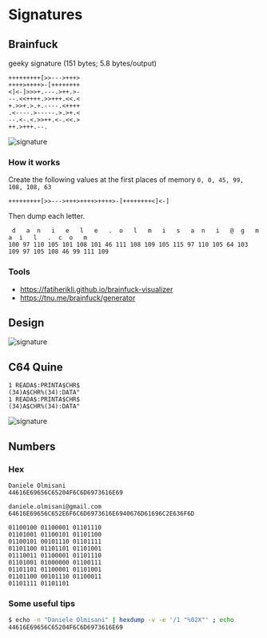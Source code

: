 # Signatures

## Brainfuck

geeky signature (151 bytes; 5.8 bytes/output)

```bf
+++++++++[>>--->+++>
++++>++++>-[++++++++
<]<-]>>>+.---.>++.>-
--.<<++++.>>+++.<<.<
+.>>+.>.+.----.<++++
.<----.>-----.>.>+.<
--.<-.<.>>++.<-.<<.>
++.>+++.--.
```

![signature](brainfuck/bf-signature.png)

### How it works

Create the following values at the first places of memory ```0, 0, 45, 99, 108, 108, 63```

```bf
+++++++++[>>--->+++>++++>++++>-[++++++++<]<-] 
```

Then dump each letter.

```
 d   a  n   i   e   l   e   .  o   l   m   i   s   a  n   i   @  g   m   a  i   l   .  c  o   m 
100 97 110 105 101 108 101 46 111 108 109 105 115 97 110 105 64 103 109 97 105 108 46 99 111 109 
```

### Tools

* https://fatiherikli.github.io/brainfuck-visualizer
* https://tnu.me/brainfuck/generator

## Design

![signature](design/mad4j-logo.png)

## C64 Quine

```
1 READA$:PRINTA$CHR$
(34)A$CHR%(34):DATA"
1 READA$:PRINTA$CHR$
(34)A$CHR%(34):DATA"
```

![signature](c64quine/c64quine-signature.png)

## Numbers

### Hex

```
Daniele Olmisani
44616E69656C65204F6C6D6973616E69

daniele.olmisani@gmail.com
64616E69656C652E6F6C6D6973616E6940676D61696C2E636F6D

01100100 01100001 01101110 
01101001 01100101 01101100 
01100101 00101110 01101111 
01101100 01101101 01101001 
01110011 01100001 01101110 
01101001 01000000 01100111 
01101101 01100001 01101001 
01101100 00101110 01100011 
01101111 01101101

```

### Some useful tips

``` bash
$ echo -n "Daniele Olmisani" | hexdump -v -e '/1 "%02X"' ; echo
44616E69656C65204F6C6D6973616E69
```
